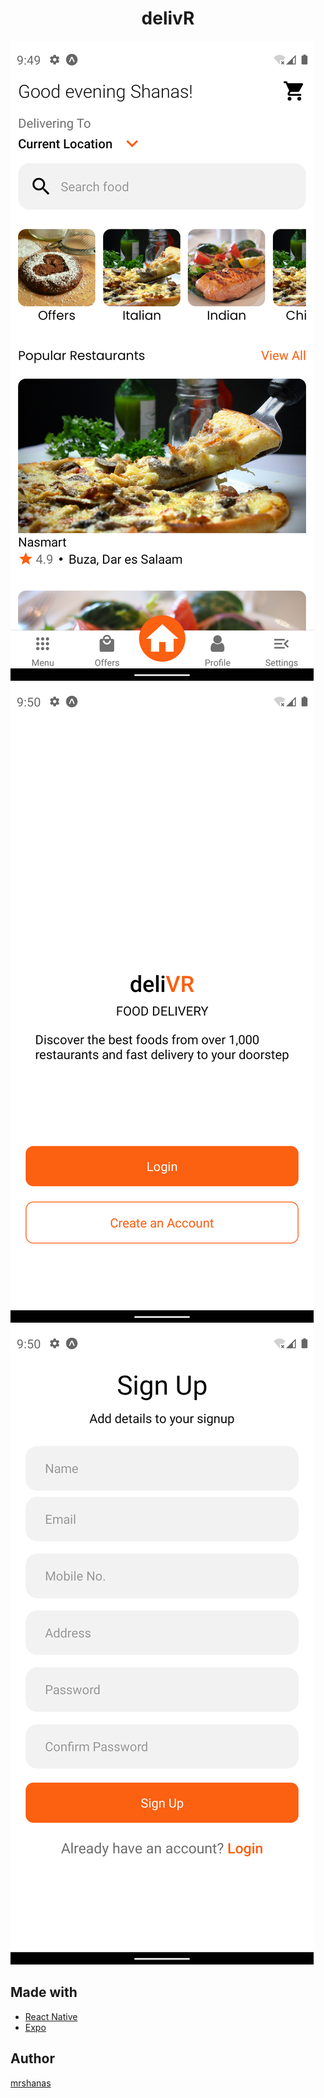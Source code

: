 <h1 align="center"><b>delivR</b></h1>

![](./src/assets/images/screenshots/Screenshot_1665470993.png)
![](./src/assets/images/screenshots/Screenshot_1665471016.png)
![](./src/assets/images/screenshots/Screenshot_1665471026.png)

## Made with

- [React Native](https://reactnative.dev)
- [Expo](https://expo.dev)

## Author

[mrshanas](https://twitter.com/mrshanas)
